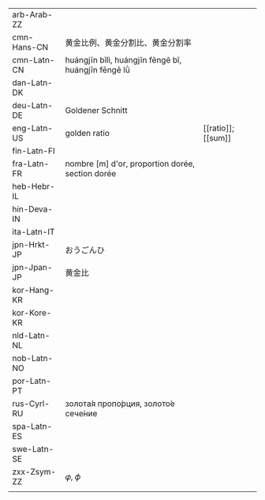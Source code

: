 | | | |
|-|-|-|
| arb-Arab-ZZ |  |  |
| cmn-Hans-CN | 黄金比例、黄金分割比、黄金分割率 |  |
| cmn-Latn-CN | huángjīn bǐlì, huángjīn fēngē bǐ, huángjīn fēngē lǜ |  |
| dan-Latn-DK |  |  |
| deu-Latn-DE | Goldener Schnitt |  |
| eng-Latn-US | golden ratio | [[ratio]]; [[sum]] |
| fin-Latn-FI |  |  |
| fra-Latn-FR | nombre [m] d'or, proportion dorée, section dorée |  |
| heb-Hebr-IL |  |  |
| hin-Deva-IN |  |  |
| ita-Latn-IT |  |  |
| jpn-Hrkt-JP | おうごんひ |  |
| jpn-Jpan-JP | 黄金比 |  |
| kor-Hang-KR |  |  |
| kor-Kore-KR |  |  |
| nld-Latn-NL |  |  |
| nob-Latn-NO |  |  |
| por-Latn-PT |  |  |
| rus-Cyrl-RU | золота́я пропо́рция, золото́е сече́ние |  |
| spa-Latn-ES |  |  |
| swe-Latn-SE |  |  |
| zxx-Zsym-ZZ | 𝜑, 𝜙 |  |
|  |  |  |
